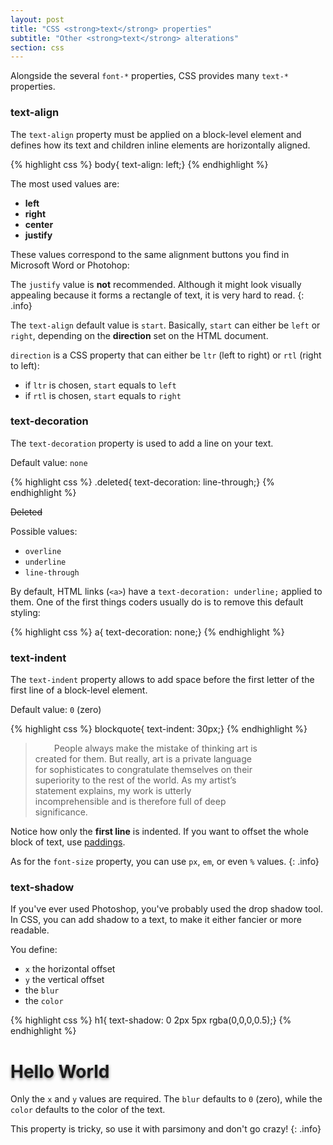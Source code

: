 ```yaml
---
layout: post
title: "CSS <strong>text</strong> properties"
subtitle: "Other <strong>text</strong> alterations"
section: css
---
```


Alongside the several `font-*` properties, CSS provides many `text-*` properties.

### text-align

The `text-align` property must be applied on a block-level element and defines how its text and children inline elements are horizontally aligned.

{% highlight css %}
body{ text-align: left;}
{% endhighlight %}

The most used values are:

* **left**
* **right**
* **center**
* **justify**

These values correspond to the same alignment buttons you find in Microsoft Word or Photohop:

<i class="fas fa-align-left"></i> <i class="fas fa-align-right"></i> <i class="fas fa-align-center"></i> <i class="fas fa-align-justify"></i>

The `justify` value is **not** recommended. Although it might look visually appealing because it forms a rectangle of text, it is very hard to read.
{: .info}

The `text-align` default value is `start`. Basically, `start` can either be `left` or `right`, depending on the **direction** set on the HTML document.

`direction` is a CSS property that can either be `ltr` (left to right) or `rtl` (right to left):

* if `ltr` is chosen, `start` equals to `left`
* if `rtl` is chosen, `start` equals to `right`

### text-decoration

The `text-decoration` property is used to add a line on your text.

Default value: `none`

{% highlight css %}
.deleted{ text-decoration: line-through;}
{% endhighlight %}

<div class="result">
  <p style="text-decoration: line-through;">Deleted</p>
</div>

Possible values:

* `overline`
* `underline`
* `line-through`

By default, HTML links (`<a>`) have a `text-decoration: underline;` applied to them. One of the first things coders usually do is to remove this default styling:

{% highlight css %}
a{ text-decoration: none;}
{% endhighlight %}

### text-indent

The `text-indent` property allows to add space before the first letter of the first line of a block-level element.

Default value: `0` (zero)

{% highlight css %}
blockquote{ text-indent: 30px;}
{% endhighlight %}

<div class="result" style="max-width: 400px;">
  <blockquote style="text-indent: 30px;">People always make the mistake of thinking art is created for them. But really, art is a private language for sophisticates to congratulate themselves on their superiority to the rest of the world. As my artist’s statement explains, my work is utterly incomprehensible and is therefore full of deep significance.</blockquote>
</div>

Notice how only the **first line** is indented. If you want to offset the whole block of text, use [paddings](/css-padding.html).

As for the `font-size` property, you can use `px`, `em`, or even `%` values.
{: .info}


### text-shadow

If you've ever used Photoshop, you've probably used the drop shadow tool. In CSS, you can add shadow to a text, to make it either fancier or more readable.

You define:

* `x` the horizontal offset
* `y` the vertical offset
* the `blur`
* the `color`

{% highlight css %}
h1{ text-shadow: 0 2px 5px rgba(0,0,0,0.5);}
{% endhighlight %}

<div class="result">
  <h1 style="text-shadow: 0 2px 5px rgba(0,0,0,0.5);">Hello World</h1>
</div>

Only the `x` and `y` values are required. The `blur` defaults to `0` (zero), while the `color` defaults to the color of the text.

This property is tricky, so use it with parsimony and don't go crazy!
{: .info}
